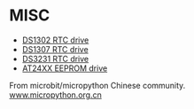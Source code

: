# MISC

* [DS1302 RTC drive](DS1302)
* [DS1307 RTC drive](DS1307)
* [DS3231 RTC drive](DS3231)
* [AT24XX EEPROM drive](AT24XX)

From microbit/micropython Chinese community.  
www.micropython.org.cn
